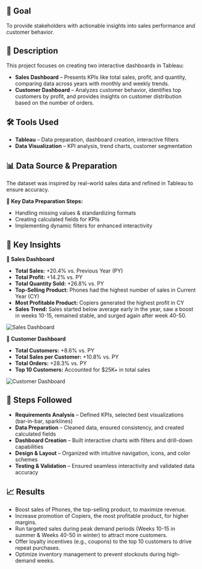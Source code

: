## 🎯 Goal  
To provide stakeholders with actionable insights into sales performance and customer behavior.  

## 📌 Description  
This project focuses on creating two interactive dashboards in Tableau:  

- **Sales Dashboard** – Presents KPIs like total sales, profit, and quantity, comparing data across years with monthly and weekly trends.  
- **Customer Dashboard** – Analyzes customer behavior, identifies top customers by profit, and provides insights on customer distribution based on the number of orders.  

## 🛠 Tools Used  
- **Tableau** – Data preparation, dashboard creation, interactive filters  
- **Data Visualization** – KPI analysis, trend charts, customer segmentation  

## 📊 Data Source & Preparation  
The dataset was inspired by real-world sales data and refined in Tableau to ensure accuracy.  

**🔹 Key Data Preparation Steps:**  
- Handling missing values & standardizing formats  
- Creating calculated fields for KPIs  
- Implementing dynamic filters for enhanced interactivity  

## 🚀 Key Insights  

**🔹 Sales Dashboard**  
- **Total Sales:** +20.4% vs. Previous Year (PY)  
- **Total Profit:** +14.2% vs. PY  
- **Total Quantity Sold:** +26.8% vs. PY  
- **Top-Selling Product:** Phones had the highest number of sales in Current Year (CY)  
- **Most Profitable Product:** Copiers generated the highest profit in CY  
- **Sales Trend:** Sales started below average early in the year, saw a boost in weeks 10-15, remained stable, and surged again after week 40-50.  

![Sales Dashboard](./48926e4a-0cf8-494c-8c61-608104ecd08e.png)  

**🔹 Customer Dashboard**  
- **Total Customers:** +8.6% vs. PY  
- **Total Sales per Customer:** +10.8% vs. PY  
- **Total Orders:** +28.3% vs. PY  
- **Top 10 Customers:** Accounted for $25K+ in total sales  

![Customer Dashboard](./ea40fa02-b21c-4d56-8ca3-f2fa004a59dc.png)  

## 📌 Steps Followed  
- **Requirements Analysis** – Defined KPIs, selected best visualizations (bar-in-bar, sparklines)  
- **Data Preparation** – Cleaned data, ensured consistency, and created calculated fields  
- **Dashboard Creation** – Built interactive charts with filters and drill-down capabilities  
- **Design & Layout** – Organized with intuitive navigation, icons, and color schemes  
- **Testing & Validation** – Ensured seamless interactivity and validated data accuracy  

## 📈 Results  
- Boost sales of Phones, the top-selling product, to maximize revenue.  
- Increase promotion of Copiers, the most profitable product, for higher margins.  
- Run targeted sales during peak demand periods (Weeks 10-15 in summer & Weeks 40-50 in winter) to attract more customers.  
- Offer loyalty incentives (e.g., coupons) to the top 10 customers to drive repeat purchases.  
- Optimize inventory management to prevent stockouts during high-demand weeks.  

